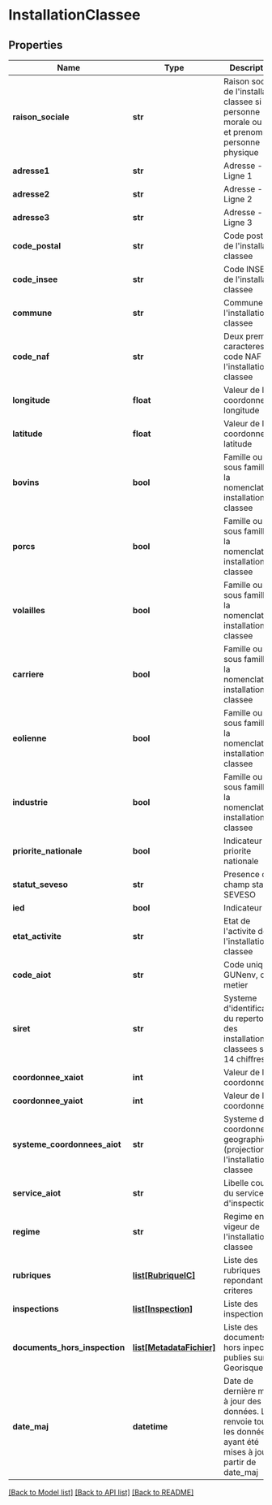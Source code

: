 # InstallationClassee

## Properties
Name | Type | Description | Notes
------------ | ------------- | ------------- | -------------
**raison_sociale** | **str** | Raison sociale de l&#x27;installation classee si personne morale ou nom et prenom si personne physique | [optional] 
**adresse1** | **str** | Adresse - Ligne 1 | [optional] 
**adresse2** | **str** | Adresse - Ligne 2 | [optional] 
**adresse3** | **str** | Adresse - Ligne 3 | [optional] 
**code_postal** | **str** | Code postal de l&#x27;installation classee | [optional] 
**code_insee** | **str** | Code INSEE de l&#x27;installation classee | [optional] 
**commune** | **str** | Commune de l&#x27;installation classee | [optional] 
**code_naf** | **str** | Deux premiers caracteres du code NAF de l&#x27;installation classee | [optional] 
**longitude** | **float** | Valeur de la coordonnee longitude | [optional] 
**latitude** | **float** | Valeur de la coordonnee latitude | [optional] 
**bovins** | **bool** | Famille ou sous famille de la nomenclature installation classee | [optional] 
**porcs** | **bool** | Famille ou sous famille de la nomenclature installation classee | [optional] 
**volailles** | **bool** | Famille ou sous famille de la nomenclature installation classee | [optional] 
**carriere** | **bool** | Famille ou sous famille de la nomenclature installation classee | [optional] 
**eolienne** | **bool** | Famille ou sous famille de la nomenclature installation classee | [optional] 
**industrie** | **bool** | Famille ou sous famille de la nomenclature installation classee | [optional] 
**priorite_nationale** | **bool** | Indicateur de priorite nationale | [optional] 
**statut_seveso** | **str** | Presence du champ statut SEVESO | [optional] 
**ied** | **bool** | Indicateur IED | [optional] 
**etat_activite** | **str** | Etat de l&#x27;activite de l&#x27;installation classee | [optional] 
**code_aiot** | **str** | Code unique GUNenv, clef metier | [optional] 
**siret** | **str** | Systeme d&#x27;identification du repertoire des installations classees sur 14 chiffres | [optional] 
**coordonnee_xaiot** | **int** | Valeur de la coordonnee X | [optional] 
**coordonnee_yaiot** | **int** | Valeur de la coordonnee Y | [optional] 
**systeme_coordonnees_aiot** | **str** | Systeme de coordonnees geographiques (projection) de l&#x27;installation classee | [optional] 
**service_aiot** | **str** | Libelle court du service d&#x27;inspection | [optional] 
**regime** | **str** | Regime en vigeur de l&#x27;installation classee | [optional] 
**rubriques** | [**list[RubriqueIC]**](RubriqueIC.md) | Liste des rubriques repondant aux criteres | [optional] 
**inspections** | [**list[Inspection]**](Inspection.md) | Liste des inspections | [optional] 
**documents_hors_inspection** | [**list[MetadataFichier]**](MetadataFichier.md) | Liste des documents hors inpection publies sur Georisques | [optional] 
**date_maj** | **datetime** | Date de dernière mise à jour des données. L&#x27;API renvoie toutes les données ayant été mises à jour à partir de date_maj | [optional] 

[[Back to Model list]](../README.md#documentation-for-models) [[Back to API list]](../README.md#documentation-for-api-endpoints) [[Back to README]](../README.md)

